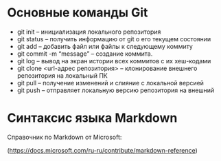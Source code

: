 # Основные команды Git


* git init – инициализация локального репозитория
* git status – получить информацию от git о его текущем состоянии
* git add – добавить файл или файлы к следующему коммиту
* git commit -m “message” – создание коммита.
* git log – вывод на экран истории всех коммитов с их хеш-кодами
* git clone <url-адрес репозитория> – клонирование внешнего репозитория на  локальный ПК
* git pull – получение изменений и слияние с локальной версией
* git push – отправляет локальную версию репозитория на внешний

# Синтаксис языка Markdown

Справочник по Markdown от Microsoft:

(https://docs.microsoft.com/ru-ru/contribute/markdown-reference)